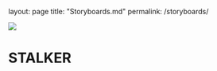 layout: page
title: "Storyboards.md"
permalink: /storyboards/


<div>
  


<img src="https://cdnb.artstation.com/p/assets/images/images/039/903/475/large/harvey-norman-img-0138.jpg?1627298313">
  
<h1> STALKER </h1>

</div>

